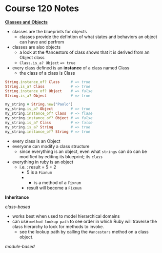 # Course 120 Notes

[**Classes and Objects**](http://www.rubyfleebie.com/3-steps-to-understand-how-classes-and-objects-work-in-ruby/)

* classes are the blueprints for objects
  * classes provide the defintion of what states and behaviors an object can have and perfrom
* classes are also objects
  * a look at the #ancestors of class shows that it is derived from an Object class
  * `Class.is_a? Object` `=> true`
* every class defined is an **instance** of a class named Class
  * the class of a class is Class
```ruby
String.instance_of? Class     # => true
String.is_a? Class            # => true
String.instance_of? Object    # => false
String.is_a? Object           # => true

my_string = String.new("Paolo")
my_string.is_a? Object        # => true
my_string.instance_of? Class  # => flase
my_string.instance_of? Object # => false
my_string.is_a? Class         # => false
my_string.is_a? String        # => true
my_string.instance_of? String # => true
```
* every class is an Object
* everyone can modify a class structure
  * since everything is an object, even what `strings` can do can be modified by editing its blueprint; its `class`
* everything in ruby is an object
  * i.e. : result = 5 + 2
    * 5 is a `Fixnum`
    * + is a method of a `Fixnum`
    * result will become a `Fixnum`

**Inheritance**

*class-based*

* works best when used to model hierarchical domains
* can use `method lookup path` to see order in which Ruby will traverse the class hierarchy to look for methods to invoke.
  * see the lookup path by calling the `#ancestors` method on a class object.

*module-based*